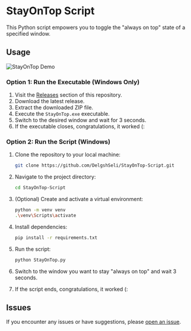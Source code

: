 # StayOnTop Script

This Python script empowers you to toggle the "always on top" state of a specified window.

## Usage

![StayOnTop Demo](https://github.com/DelgshSeli/StayOnTop-Script/assets/96995162/b06bfcc3-f4ac-4785-985b-3220923a9c44)

### Option 1: Run the Executable (Windows Only)

1. Visit the [Releases](https://github.com/DelgshSeli/StayOnTop-Script/releases) section of this repository.
2. Download the latest release.
3. Extract the downloaded ZIP file.
4. Execute the `StayOnTop.exe` executable.
5. Switch to the desired window and wait for 3 seconds.
6. If the executable closes, congratulations, it worked (:

### Option 2: Run the Script (Windows)

1. Clone the repository to your local machine:

    ```bash
    git clone https://github.com/DelgshSeli/StayOnTop-Script.git
    ```

2. Navigate to the project directory:

    ```bash
    cd StayOnTop-Script
    ```

3. (Optional) Create and activate a virtual environment:

    ```bash
    python -m venv venv
    .\venv\Scripts\activate 
    ```

4. Install dependencies:

    ```bash
    pip install -r requirements.txt
    ```

5. Run the script:

    ```bash
    python StayOnTop.py
    ```
   
6. Switch to the window you want to stay "always on top" and wait 3 seconds.
7. If the script ends, congratulations, it worked (:

## Issues

If you encounter any issues or have suggestions, please [open an issue](https://github.com/DelgshSeli/StayOnTop-Script/issues).
